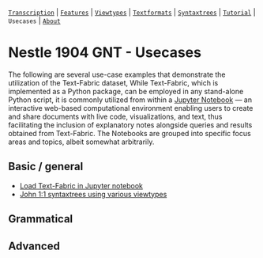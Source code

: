 <a name="start"></a>
[`Transcription`](../transcription.md#start) | [`Features`](../features/README.md#start) | [`Viewtypes`](../viewtypes.md#start) | [`Textformats`](../textformats.md#start) | [`Syntaxtrees`](../syntaxtrees.md#start) | [`Tutorial`](../../tutorial/README.md#start) | `Usecases` | [`About`](../about.md#start)

# Nestle 1904 GNT - Usecases

The following are several use-case examples that demonstrate the utilization of the Text-Fabric dataset, While Text-Fabric, which is implemented as a Python package, can be employed in any stand-alone Python script, it is commonly utilized from within a [Jupyter Notebook](https://jupyter.org) — an interactive web-based computational environment enabling users to create and share documents with live code, visualizations, and text, thus facilitating the inclusion of explanatory notes alongside queries and results obtained from Text-Fabric. The Notebooks are grouped into specific focus areas and topics, albeit somewhat arbitrarily.

## Basic / general

* [Load Text-Fabric in Jupyter notebook](https://nbviewer.org/github/saulocantanhede/tfgreek2/blob/main/docs/usecases/load_text_fabric.ipynb)
* [John 1:1 syntaxtrees using various viewtypes](https://nbviewer.org/github/saulocantanhede/tfgreek2/blob/main/docs/usecases/john1.ipynb)


## Grammatical

## Advanced


